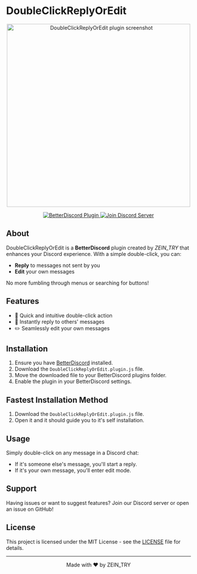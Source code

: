 # DoubleClickReplyOrEdit

<p align="center">
  <img src="https://github.com/ZEINTRY11/DoubleClickReplyOrEdit/blob/main/assets/DoubClickReplyOrEdit.png?raw=true" alt="DoubleClickReplyOrEdit plugin screenshot" width="500"/>
</p>

<p align="center">
  <a href="https://betterdiscord.app/">
    <img src="https://img.shields.io/badge/BetterDiscord-Plugin-blue?style=for-the-badge&logo=discord" alt="BetterDiscord Plugin"/>
  </a>
  <a href="https://discord.gg/gYWSbkhcDy">
    <img src="https://img.shields.io/badge/Discord-Join%20Server-7289DA?style=for-the-badge&logo=discord" alt="Join Discord Server"/>
  </a>
</p>

## About

DoubleClickReplyOrEdit is a **BetterDiscord** plugin created by *ZEIN_TRY* that enhances your Discord experience. With a simple double-click, you can:

- **Reply** to messages not sent by you
- **Edit** your own messages

No more fumbling through menus or searching for buttons!

## Features

- 🚀 Quick and intuitive double-click action
- 💬 Instantly reply to others' messages
- ✏️ Seamlessly edit your own messages

## Installation

1. Ensure you have [BetterDiscord](https://betterdiscord.app/) installed.
2. Download the `DoubleClickReplyOrEdit.plugin.js` file.
3. Move the downloaded file to your BetterDiscord plugins folder.
4. Enable the plugin in your BetterDiscord settings.

## Fastest Installation Method

1. Download the `DoubleClickReplyOrEdit.plugin.js` file.
2. Open it and it should guide you to it's self installation.

## Usage

Simply double-click on any message in a Discord chat:
- If it's someone else's message, you'll start a reply.
- If it's your own message, you'll enter edit mode.

## Support

Having issues or want to suggest features? Join our Discord server or open an issue on GitHub!

## License

This project is licensed under the MIT License - see the [LICENSE](LICENSE) file for details.

---

<p align="center">
  Made with ❤️ by ZEIN_TRY
</p>
